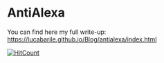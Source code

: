 # AntiAlexa
You can find here my full write-up: https://lucabarile.github.io/Blog/antialexa/index.html

[![HitCount](http://hits.dwyl.com/LucaBarile/AntiAlexa.svg)](http://hits.dwyl.com/LucaBarile/AntiAlexa)
